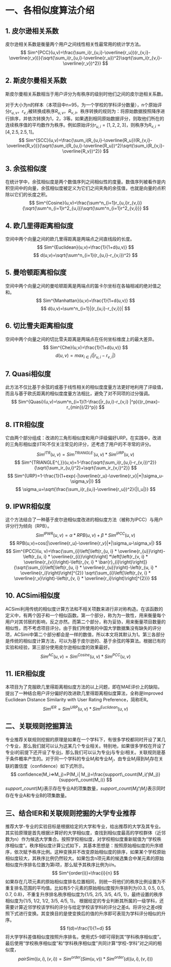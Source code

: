 # 一、各相似度算法介绍

## 1. 皮尔逊相关系数
皮尔逊相关系数是衡量两个用户之间线性相关性最常用的统计学方法。
$$
Sim^{PCC}(u,v)=\frac{\sum_i(r_{u,i}-\overline{r_u})(r_{v,i}-\overline{r_v})}{\sqrt{\sum_i(r_{u,i}-\overline{r_u})^2}\sqrt{\sum_i(r_{v,i}-\overline{r_v})^2}}
$$

## 2. 斯皮尔曼相关系数
斯皮尔曼相关系数相当于用户评分为有秩序的级别时他们之间的皮尔逊相关系数。

对于大小为n的样本（本项目中n=95，为一个学校的学科评分数量），n个原始评分$r_{u,v}$，$r_{v,i}$被转换成秩序$R_{u,v}$，$R_{v,i}$。秩序转换的规则为：将原始数据按照降序进行排序，并依次转换为1，2，3等。如果遇到相同原始数据评分，则取他们所在的连续秩序值的平均数作为秩序。例如原始评分$r_{u,i}=[1,2,2,3]$，则秩序为$R_{v,i}=[4,2.5,2.5,1]$。
$$
Sim^{SCC}(u,v)=\frac{\sum_i(R_{u,i}-\overline{R_u})(R_{v,i}-\overline{R_v})}{\sqrt{\sum_i(R_{u,i}-\overline{R_u})^2}\sqrt{\sum_i(R_{v,i}-\overline{R_v})^2}}
$$

## 3. 余弦相似度
在统计学中，余弦相似度是两个数值序列之间相似性的度量。数值序列被看作是内积空间中的向量，余弦相似度被定义为它们之间夹角的余弦值，也就是向量的点积除以它们的长度之积。
$$
Sim^{Cosine}(u,v)=\frac{\sum^n_{i=1}r_{u,i}r_{v,i}}{\sqrt{\sum^n_{i=1}r^2_{u,i}}\sqrt{\sum^n_{i=1}r^2_{v,i}}}
$$

## 4. 欧几里得距离相似度
空间中两个向量之间的欧几里得距离是两端点之间直线段的长度。
$$
Sim^{Euclidean}(u,v)=\frac{1}{1+d(u,v)}
$$
$$
d(u,v)=\sqrt{\sum^n_{i=1}(r_{u,i}-r_{v,i})^2}
$$
## 5. 曼哈顿距离相似度
空间中两个向量之间的曼哈顿距离是两端点的笛卡尔坐标在各轴相减的绝对值之和。
$$
Sim^{Manhattan}(u,v)=\frac{1}{1+d(u,v)}
$$
$$
d(u,v)=\sum^n_{i=1}|{r_{u,i}-r_{v,i}}|
$$

## 6. 切比雪夫距离相似度
空间中两个向量之间的切比雪夫距离是两端点在任何坐标维度上的最大差异。
$$
Sim^{Che}(u,v)=\frac{1}{1+d(u,v)}
$$
$$
d(u,v)=max_{i\in I}(|r_{u,i}-r_{v,i}|)
$$

## 7. Quasi相似度
此方法不仅比基于余弦的或基于线性相关的相似度度量方法更好地利用了评级值，而且与基于欧氏距离的相似度度量方法相比，避免了对不同项的过分强调。
$$
Sim^{Quasi}(u,v)=\sum^n_{i=1}(1-\frac{|r_{u,i}-r_{v,i} |^p}{(r_{max}-r_{min})/2)^p})
$$

## 8. ITR相似度
它由两个部分组成：改进的三角形相似度和用户评级偏好URP。在实践中，改进的三角形相似度(ITR)不仅关注常见的评分，还考虑了用户的不寻常的评分。
$$
Sim^{ITR}(u,v)=Sim^{TRIANGLE^{,}}(u,v)*Sim^{URP}(u,v)
$$
$$
Sim^{TRIANGLE^{,}}(u,v)=1-\frac{\sqrt{\sum_i(r_{u,i}-r_{v,i})^2}}{\sqrt{\sum_ir_{u,i}^2}+\sqrt{\sum_ir_{v,i}^2}}
$$
$$
Sim^{URP}=1-\frac{1}{1+exp(-|\overline{r_u}-\overline{r_v}|*|\sigma_u-\sigma_v|)}
$$
$$
\sigma_u=\sqrt{\frac{\sum_i(r_{u,i}-\overline{r_u})^2}{|I_u|}}
$$

## 9. IPWR相似度
这个方法结合了一种基于皮尔逊相似度改进的相似度方法（被称为IPCC）与用户评分行为倾向（RPB）。
$$
Sim^{IPWR}(u,v)=\alpha*RPB(u,v)+\beta*Sim^{IPCC}(u,v)
$$
$$
RPB(u,v)=cos(|\overline{r_u}-\overline{r_v}|*|\sigma_u-\sigma_v|)
$$
$$
Sim^{IPCC}(u, v)=\frac{\sum_{i}\left[\left(r_{u, i} * \overline{r_{u}}\right)-\left(r_{u, i} * \overline{r_{i}}\right)\right] *\left[\left(r_{v, i} * \overline{r_{v}}\right)-\left(r_{v, i} * \bar{r}_{i}\right)\right]}{\sqrt{\sum_{i}\left[\left(r_{u, i} * \overline{r_{u}}\right)-\left(r_{u, i} * \overline{r_i}\right)\right]^{2}} \sqrt{\sum_{i}\left[\left(r_{v, i} * \overline{r_v}\right)-\left(r_{v, i} * \overline{r_i}\right)\right]^{2}}}
$$

## 10. ACSimi相似度
ACSimi利用传统的相似度计算方法和不相关项数来进行非对称构造。在该函数的定义中，有两个因子和一个相似函数。第一个部分，称为为一致性，用来衡量每个用户对其邻居的影响，反之亦然。而第二个部分，称为妥协，用来衡量项目数量的相似性，而不考虑项目评分。由于我们所使用的中国大学数据集没有缺失的评分项，ACSimi中第二个部分都会是一样的数值，所以本文将其默认为1。第三各部分是传统的相似度计算方法，可以为基于皮尔逊的、基于余弦的等算法。根据已有的实验和经验，第三部分使用皮尔逊相似度的效果最好。
$$
Sim^{AC}(u,v)=Sim^{Cosine}(u,v)*Sim^{PCC}(u,v)
$$

## 11. IER相似度
本项目为了克服欧几里得距离相似度方法的以上问题，即在MAE评价上的缺陷，提出了一种结合用户评分偏好的改进欧几里得距离相似度算法，全称是Improved Euclidean Distance Similarity with User Rating Preference，简称IER。
$$
Sim^{IER}=Sim^{URP}(u,v)*Sim^{Euclidean}(u,v)
$$

## 二、关联规则挖掘算法
专业推荐关联规则挖掘的原理是如果在一个学科下，有很多学校都同时开设了某几个专业，那么我们就可以认为这某几个专业相关。特别地，如果很多学校在开设了专业i的前提下还开设了专业j，那么我们可以认为专业j与专业i相关。关联规则是基于条件概率产生的。对于同一个学科的专业$M_i$和专业$M_j$，由专业$M_i$得到$M_j$存在关联的置信度（confidence）如下式所示。
$$
confidence(M_i⇒M_j)=P(M_i│M_j)=\frac{support\_count(M_i⋂M_j)}{support\_count(M_i)}
$$
$support\_count(M_i)$表示存在专业A的项集数量，$support\_count(M_i⋂M_j)$表示同时存在专业A和专业B的项集数量。

## 三、结合IER和关联规则挖掘的大学专业推荐
推荐大学-专业的实验目标是根据给定的大学和专业，给出推荐的大学及其专业。其实验原理是首先根据计算好的大学相似度，查找到相似度最高的学校群体（近邻数为n）作为候选大学集合。按照学校相似度，对学校相似度重新赋值为“学校秩序相似度”。秩序相似度计算公式如下，其基本思想是：按照原始相似度的升序顺序，依次赋予秩序比例。这种变换并不改变原始相似度的排序，如果某个学校原始相似度较大，其秩序比例仍然较大。如果包含n项元素的候选集合中某元素的原始相似度升序排名位置为第i项，那么赋予其秩序比例为i/n。
$$
Sim^{order(i)}=\frac{i}{n}
$$
如果存在几项元素的原始相似度排名位置相同，则统一将他们的秩序比例设置为不重复排名范围的平均值。比如有5个元素的原始相似度按升序排列为{0.3, 0.5, 0.5, 0.7, 0.8}，不重复升序排名秩序相似度为{1/5, 2/5, 3/5, 4/5, 1}，最终设置的秩序相似度为{1/5, 1/2, 1/2, 3/5, 4/5, 1}。
根据给定的专业判断其所属的一级学科，还需要计算近邻学校该学科的评分与给定学校该学科的评分之差d。将评分之差d按照下式进行变换。其变换目的是使变换后的值的升序即可表现为学科评分相似的升序。
$$
f(d)=\frac{1}{1+d}
$$
将大学学科差值相似度按照升序排名，使用式5-9即可得到其“学科秩序相似度”。最后使用“学校秩序相似度”和“学科秩序相似度”共同计算“学校-学科”对之间的相似度，
$$
pairSim((u,i),(v,i))=Sim^{order}(Sim(u,v))*Sim^{order}(d((u,i),(v,i)))
$$

